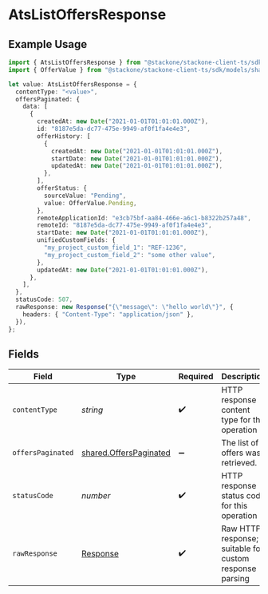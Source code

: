 # AtsListOffersResponse

## Example Usage

```typescript
import { AtsListOffersResponse } from "@stackone/stackone-client-ts/sdk/models/operations";
import { OfferValue } from "@stackone/stackone-client-ts/sdk/models/shared";

let value: AtsListOffersResponse = {
  contentType: "<value>",
  offersPaginated: {
    data: [
      {
        createdAt: new Date("2021-01-01T01:01:01.000Z"),
        id: "8187e5da-dc77-475e-9949-af0f1fa4e4e3",
        offerHistory: [
          {
            createdAt: new Date("2021-01-01T01:01:01.000Z"),
            startDate: new Date("2021-01-01T01:01:01.000Z"),
            updatedAt: new Date("2021-01-01T01:01:01.000Z"),
          },
        ],
        offerStatus: {
          sourceValue: "Pending",
          value: OfferValue.Pending,
        },
        remoteApplicationId: "e3cb75bf-aa84-466e-a6c1-b8322b257a48",
        remoteId: "8187e5da-dc77-475e-9949-af0f1fa4e4e3",
        startDate: new Date("2021-01-01T01:01:01.000Z"),
        unifiedCustomFields: {
          "my_project_custom_field_1": "REF-1236",
          "my_project_custom_field_2": "some other value",
        },
        updatedAt: new Date("2021-01-01T01:01:01.000Z"),
      },
    ],
  },
  statusCode: 507,
  rawResponse: new Response("{\"message\": \"hello world\"}", {
    headers: { "Content-Type": "application/json" },
  }),
};
```

## Fields

| Field                                                                   | Type                                                                    | Required                                                                | Description                                                             |
| ----------------------------------------------------------------------- | ----------------------------------------------------------------------- | ----------------------------------------------------------------------- | ----------------------------------------------------------------------- |
| `contentType`                                                           | *string*                                                                | :heavy_check_mark:                                                      | HTTP response content type for this operation                           |
| `offersPaginated`                                                       | [shared.OffersPaginated](../../../sdk/models/shared/offerspaginated.md) | :heavy_minus_sign:                                                      | The list of offers was retrieved.                                       |
| `statusCode`                                                            | *number*                                                                | :heavy_check_mark:                                                      | HTTP response status code for this operation                            |
| `rawResponse`                                                           | [Response](https://developer.mozilla.org/en-US/docs/Web/API/Response)   | :heavy_check_mark:                                                      | Raw HTTP response; suitable for custom response parsing                 |
